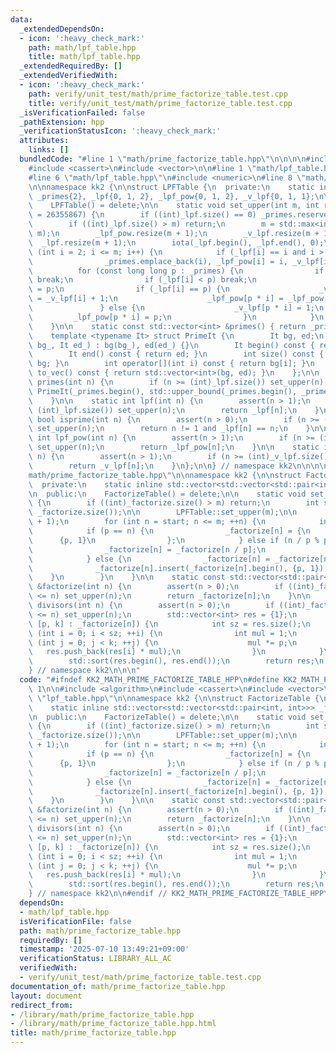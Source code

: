 ```yaml
---
data:
  _extendedDependsOn:
  - icon: ':heavy_check_mark:'
    path: math/lpf_table.hpp
    title: math/lpf_table.hpp
  _extendedRequiredBy: []
  _extendedVerifiedWith:
  - icon: ':heavy_check_mark:'
    path: verify/unit_test/math/prime_factorize_table.test.cpp
    title: verify/unit_test/math/prime_factorize_table.test.cpp
  _isVerificationFailed: false
  _pathExtension: hpp
  _verificationStatusIcon: ':heavy_check_mark:'
  attributes:
    links: []
  bundledCode: "#line 1 \"math/prime_factorize_table.hpp\"\n\n\n\n#include <algorithm>\n\
    #include <cassert>\n#include <vector>\n\n#line 1 \"math/lpf_table.hpp\"\n\n\n\n\
    #line 6 \"math/lpf_table.hpp\"\n#include <numeric>\n#line 8 \"math/lpf_table.hpp\"\
    \n\nnamespace kk2 {\n\nstruct LPFTable {\n  private:\n    static inline std::vector<int>\
    \ _primes{2}, _lpf{0, 1, 2}, _lpf_pow{0, 1, 2}, _v_lpf{0, 1, 1};\n\n  public:\n\
    \    LPFTable() = delete;\n\n    static void set_upper(int m, int reserve_size\
    \ = 26355867) {\n        if ((int)_lpf.size() == 0) _primes.reserve(reserve_size);\n\
    \        if ((int)_lpf.size() > m) return;\n        m = std::max<int>(2 * _lpf.size(),\
    \ m);\n        _lpf_pow.resize(m + 1);\n        _v_lpf.resize(m + 1);\n      \
    \  _lpf.resize(m + 1);\n        iota(_lpf.begin(), _lpf.end(), 0);\n        for\
    \ (int i = 2; i <= m; i++) {\n            if (_lpf[i] == i and i > (int)_primes.back())\n\
    \                _primes.emplace_back(i), _lpf_pow[i] = i, _v_lpf[i] = 1;\n  \
    \          for (const long long p : _primes) {\n                if (p * i > m)\
    \ break;\n                if (_lpf[i] < p) break;\n                _lpf[p * i]\
    \ = p;\n                if (_lpf[i] == p) {\n                    _v_lpf[p * i]\
    \ = _v_lpf[i] + 1;\n                    _lpf_pow[p * i] = _lpf_pow[i] * p;\n \
    \               } else {\n                    _v_lpf[p * i] = 1;\n           \
    \         _lpf_pow[p * i] = p;\n                }\n            }\n        }\n\
    \    }\n\n    static const std::vector<int> &primes() { return _primes; }\n\n\
    \    template <typename It> struct PrimeIt {\n        It bg, ed;\n        PrimeIt(It\
    \ bg_, It ed_) : bg(bg_), ed(ed_) {}\n        It begin() const { return bg; }\n\
    \        It end() const { return ed; }\n        int size() const { return ed -\
    \ bg; }\n        int operator[](int i) const { return bg[i]; }\n        std::vector<int>\
    \ to_vec() const { return std::vector<int>(bg, ed); }\n    };\n\n    static auto\
    \ primes(int n) {\n        if (n >= (int)_lpf.size()) set_upper(n);\n        return\
    \ PrimeIt(_primes.begin(), std::upper_bound(_primes.begin(), _primes.end(), n));\n\
    \    }\n\n    static int lpf(int n) {\n        assert(n > 1);\n        if (n >=\
    \ (int)_lpf.size()) set_upper(n);\n        return _lpf[n];\n    }\n\n    static\
    \ bool isprime(int n) {\n        assert(n > 0);\n        if (n >= (int)_lpf.size())\
    \ set_upper(n);\n        return n != 1 and _lpf[n] == n;\n    }\n\n    static\
    \ int lpf_pow(int n) {\n        assert(n > 1);\n        if (n >= (int)_lpf_pow.size())\
    \ set_upper(n);\n        return _lpf_pow[n];\n    }\n\n    static int v_lpf(int\
    \ n) {\n        assert(n > 1);\n        if (n >= (int)_v_lpf.size()) set_upper(n);\n\
    \        return _v_lpf[n];\n    }\n};\n\n} // namespace kk2\n\n\n\n#line 9 \"\
    math/prime_factorize_table.hpp\"\n\nnamespace kk2 {\n\nstruct FactorizeTable {\n\
    \  private:\n    static inline std::vector<std::vector<std::pair<int, int>>> _factorize{{}};\n\
    \n  public:\n    FactorizeTable() = delete;\n\n    static void set_upper(int m)\
    \ {\n        if ((int)_factorize.size() > m) return;\n        int start = std::max<int>(2,\
    \ _factorize.size());\n\n        LPFTable::set_upper(m);\n\n        _factorize.resize(m\
    \ + 1);\n        for (int n = start; n <= m; ++n) {\n            int p = LPFTable::lpf(n);\n\
    \            if (p == n) {\n                _factorize[n] = {\n              \
    \      {p, 1}\n                };\n            } else if (n / p % p == 0) {\n\
    \                _factorize[n] = _factorize[n / p];\n                _factorize[n][0].second++;\n\
    \            } else {\n                _factorize[n] = _factorize[n / p];\n  \
    \              _factorize[n].insert(_factorize[n].begin(), {p, 1});\n        \
    \    }\n        }\n    }\n\n    static const std::vector<std::pair<int, int>>\
    \ &factorize(int n) {\n        assert(n > 0);\n        if ((int)_factorize.size()\
    \ <= n) set_upper(n);\n        return _factorize[n];\n    }\n\n    static std::vector<int>\
    \ divisors(int n) {\n        assert(n > 0);\n        if ((int)_factorize.size()\
    \ <= n) set_upper(n);\n        std::vector<int> res = {1};\n        for (auto\
    \ [p, k] : _factorize[n]) {\n            int sz = res.size();\n            for\
    \ (int i = 0; i < sz; ++i) {\n                int mul = 1;\n                for\
    \ (int j = 0; j < k; ++j) {\n                    mul *= p;\n                 \
    \   res.push_back(res[i] * mul);\n                }\n            }\n        }\n\
    \        std::sort(res.begin(), res.end());\n        return res;\n    }\n};\n\n\
    } // namespace kk2\n\n\n"
  code: "#ifndef KK2_MATH_PRIME_FACTORIZE_TABLE_HPP\n#define KK2_MATH_PRIME_FACTORIZE_TABLE_HPP\
    \ 1\n\n#include <algorithm>\n#include <cassert>\n#include <vector>\n\n#include\
    \ \"lpf_table.hpp\"\n\nnamespace kk2 {\n\nstruct FactorizeTable {\n  private:\n\
    \    static inline std::vector<std::vector<std::pair<int, int>>> _factorize{{}};\n\
    \n  public:\n    FactorizeTable() = delete;\n\n    static void set_upper(int m)\
    \ {\n        if ((int)_factorize.size() > m) return;\n        int start = std::max<int>(2,\
    \ _factorize.size());\n\n        LPFTable::set_upper(m);\n\n        _factorize.resize(m\
    \ + 1);\n        for (int n = start; n <= m; ++n) {\n            int p = LPFTable::lpf(n);\n\
    \            if (p == n) {\n                _factorize[n] = {\n              \
    \      {p, 1}\n                };\n            } else if (n / p % p == 0) {\n\
    \                _factorize[n] = _factorize[n / p];\n                _factorize[n][0].second++;\n\
    \            } else {\n                _factorize[n] = _factorize[n / p];\n  \
    \              _factorize[n].insert(_factorize[n].begin(), {p, 1});\n        \
    \    }\n        }\n    }\n\n    static const std::vector<std::pair<int, int>>\
    \ &factorize(int n) {\n        assert(n > 0);\n        if ((int)_factorize.size()\
    \ <= n) set_upper(n);\n        return _factorize[n];\n    }\n\n    static std::vector<int>\
    \ divisors(int n) {\n        assert(n > 0);\n        if ((int)_factorize.size()\
    \ <= n) set_upper(n);\n        std::vector<int> res = {1};\n        for (auto\
    \ [p, k] : _factorize[n]) {\n            int sz = res.size();\n            for\
    \ (int i = 0; i < sz; ++i) {\n                int mul = 1;\n                for\
    \ (int j = 0; j < k; ++j) {\n                    mul *= p;\n                 \
    \   res.push_back(res[i] * mul);\n                }\n            }\n        }\n\
    \        std::sort(res.begin(), res.end());\n        return res;\n    }\n};\n\n\
    } // namespace kk2\n\n#endif // KK2_MATH_PRIME_FACTORIZE_TABLE_HPP\n"
  dependsOn:
  - math/lpf_table.hpp
  isVerificationFile: false
  path: math/prime_factorize_table.hpp
  requiredBy: []
  timestamp: '2025-07-10 13:49:21+09:00'
  verificationStatus: LIBRARY_ALL_AC
  verifiedWith:
  - verify/unit_test/math/prime_factorize_table.test.cpp
documentation_of: math/prime_factorize_table.hpp
layout: document
redirect_from:
- /library/math/prime_factorize_table.hpp
- /library/math/prime_factorize_table.hpp.html
title: math/prime_factorize_table.hpp
---
```

